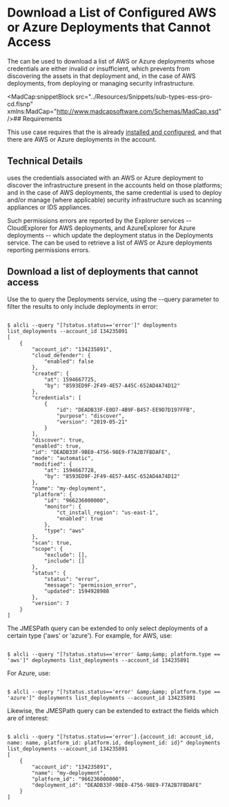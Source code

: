 <h1>Download a List of Configured AWS or Azure Deployments that <MadCap:variable name="SDKVariables.Company" xmlns:MadCap="http://www.madcapsoftware.com/Schemas/MadCap.xsd" /> Cannot Access</h1><p>The <MadCap:variable name="SDKVariables.CLI" xmlns:MadCap="http://www.madcapsoftware.com/Schemas/MadCap.xsd" /> can be used to download a list of AWS or Azure deployments whose credentials are either invalid or insufficient, which prevents <MadCap:variable name="SDKVariables.Company" xmlns:MadCap="http://www.madcapsoftware.com/Schemas/MadCap.xsd" /> from discovering the assets in that deployment and, in the case of AWS deployments, from deploying or managing security infrastructure.</p>

<MadCap:snippetBlock src="../Resources/Snippets/sub-types-ess-pro-cd.flsnp" xmlns:MadCap="http://www.madcapsoftware.com/Schemas/MadCap.xsd" />## Requirements

<p>This use case requires that the <MadCap:variable name="SDKVariables.CLI" xmlns:MadCap="http://www.madcapsoftware.com/Schemas/MadCap.xsd" /> is already <a href="../cli/install.md">installed and configured</a>, and that there are AWS or Azure deployments in the account.</p>

## Technical Details

<p>
  <MadCap:variable name="SDKVariables.Company" xmlns:MadCap="http://www.madcapsoftware.com/Schemas/MadCap.xsd" /> uses the credentials associated with an AWS or Azure deployment to discover the infrastructure present in the accounts held on those platforms; and in the case of AWS deployments, the same credential is used to deploy and/or manage (where applicable) security infrastructure such as scanning appliances or IDS appliances.</p>

<p>Such permissions errors are reported by the Explorer services -- CloudExplorer for AWS deployments, and AzureExplorer for Azure deployments -- which update the deployment status in the Deployments service. The <MadCap:variable name="SDKVariables.CLI" xmlns:MadCap="http://www.madcapsoftware.com/Schemas/MadCap.xsd" /> can be used to retrieve a list of AWS or Azure deployments reporting permissions errors.</p>

<h2>Download a list of deployments that <MadCap:variable name="SDKVariables.Company" xmlns:MadCap="http://www.madcapsoftware.com/Schemas/MadCap.xsd" /> cannot access</h2><p>Use the <MadCap:variable name="SDKVariables.CLI" xmlns:MadCap="http://www.madcapsoftware.com/Schemas/MadCap.xsd" /> to query the Deployments service, using the --query parameter to filter the results to only include deployments in error:</p>

```

$ alcli --query "[?status.status=='error']" deployments list_deployments --account_id 134235891
[
	{
		"account_id": "134235891",
		"cloud_defender": {
			"enabled": false
		},
		"created": {
			"at": 1594667725,
			"by": "8593ED9F-2F49-4E57-A45C-652AD4A74D12"
		},
		"credentials": [
			{
				"id": "DEADB33F-E0D7-4B9F-B457-EE9D7D197FFB",
				"purpose": "discover",
				"version": "2019-05-21"
			}
		],
		"discover": true,
		"enabled": true,
		"id": "DEADB33F-9BE0-4756-98E9-F7A2B7FBDAFE",
		"mode": "automatic",
		"modified": {
			"at": 1594667728,
			"by": "8593ED9F-2F49-4E57-A45C-652AD4A74D12"
		},
		"name": "my-deployment",
		"platform": {
			"id": "966236000000",
			"monitor": {
				"ct_install_region": "us-east-1",
				"enabled": true
			},
			"type": "aws"
		},
		"scan": true,
		"scope": {
			"exclude": [],
			"include": []
		},
		"status": {
			"status": "error",
			"message": "permission_error",
			"updated": 1594928988
		},
		"version": 7
	}
]
```

The JMESPath query can be extended to only select deployments of a certain type ('aws' or 'azure'). For example, for AWS, use:

```

$ alcli --query "[?status.status=='error' &amp;&amp; platform.type == 'aws']" deployments list_deployments --account_id 134235891
```

For Azure, use:

```

$ alcli --query "[?status.status=='error' &amp;&amp; platform.type == 'azure']" deployments list_deployments --account_id 134235891
```

Likewise, the JMESPath query can be extended to extract the fields which are of interest:

```

$ alcli --query "[?status.status=='error'].{account_id: account_id, name: name, platform_id: platform.id, deployment_id: id}" deployments list_deployments --account_id 134235891
[
	{
		"account_id": "134235891",
		"name": "my-deployment",
		"platform_id": "966236000000",
		"deployment_id": "DEADB33F-9BE0-4756-98E9-F7A2B7FBDAFE"
	}
]
```
